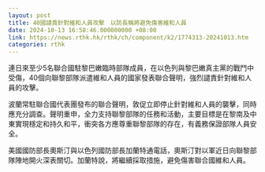 ```yaml
---
layout: post
title: 40國譴責針對維和人員攻擊　以防長稱將避免傷害維和人員
date: 2024-10-13 16:58:46.000000000 +08:00
link: https://news.rthk.hk/rthk/ch/component/k2/1774313-20241013.htm
categories: rthk
---
```


連日來至少5名聯合國駐黎巴嫩臨時部隊成員，在以色列與黎巴嫩真主黨的戰鬥中受傷，40個向聯黎部隊派遣維和人員的國家發表聯合聲明，強烈譴責針對維和人員的攻擊。

波蘭常駐聯合國代表團發布的聯合聲明，敦促立即停止針對維和人員的襲擊，同時應充分調查。聲明重申，全力支持聯黎部隊的任務和活動，主要目標是在黎南及中東實現穩定和持久和平，衝突各方應尊重聯黎部隊的存在，有義務保證部隊人員安全。

美國國防部長奧斯汀與以色列國防部長加蘭特通電話，奧斯汀對以軍近日向聯黎部隊陣地開火深表關切。加蘭特說，將繼續採取措施，避免傷害聯合國維和人員。
